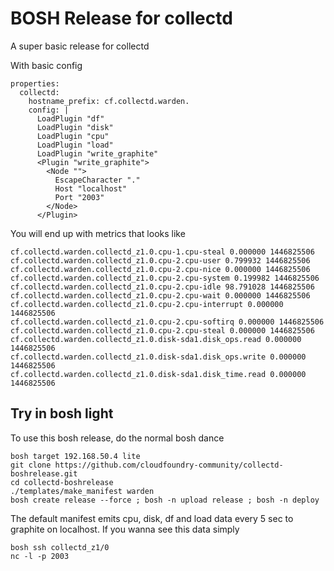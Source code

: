 # BOSH Release for collectd

A super basic release for collectd

With basic config

```
properties:
  collectd:
    hostname_prefix: cf.collectd.warden.
    config: |
      LoadPlugin "df"
      LoadPlugin "disk"
      LoadPlugin "cpu"
      LoadPlugin "load"
      LoadPlugin "write_graphite"
      <Plugin "write_graphite">
        <Node "">
          EscapeCharacter "."
          Host "localhost"
          Port "2003"
        </Node>
      </Plugin>
```

You will end up with metrics that looks like

```
cf.collectd.warden.collectd_z1.0.cpu-1.cpu-steal 0.000000 1446825506
cf.collectd.warden.collectd_z1.0.cpu-2.cpu-user 0.799932 1446825506
cf.collectd.warden.collectd_z1.0.cpu-2.cpu-nice 0.000000 1446825506
cf.collectd.warden.collectd_z1.0.cpu-2.cpu-system 0.199982 1446825506
cf.collectd.warden.collectd_z1.0.cpu-2.cpu-idle 98.791028 1446825506
cf.collectd.warden.collectd_z1.0.cpu-2.cpu-wait 0.000000 1446825506
cf.collectd.warden.collectd_z1.0.cpu-2.cpu-interrupt 0.000000 1446825506
cf.collectd.warden.collectd_z1.0.cpu-2.cpu-softirq 0.000000 1446825506
cf.collectd.warden.collectd_z1.0.cpu-2.cpu-steal 0.000000 1446825506
cf.collectd.warden.collectd_z1.0.disk-sda1.disk_ops.read 0.000000 1446825506
cf.collectd.warden.collectd_z1.0.disk-sda1.disk_ops.write 0.000000 1446825506
cf.collectd.warden.collectd_z1.0.disk-sda1.disk_time.read 0.000000 1446825506
```

## Try in bosh light

To use this bosh release, do the normal bosh dance

```
bosh target 192.168.50.4 lite
git clone https://github.com/cloudfoundry-community/collectd-boshrelease.git
cd collectd-boshrelease
./templates/make_manifest warden
bosh create release --force ; bosh -n upload release ; bosh -n deploy
```

The default manifest emits cpu, disk, df and load data every 5 sec to
graphite on localhost. If you wanna see this data simply

```
bosh ssh collectd_z1/0
nc -l -p 2003
```
